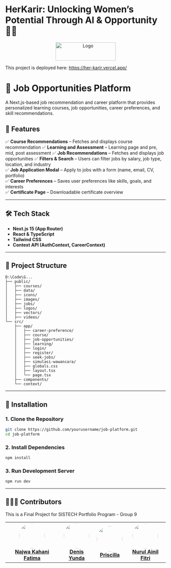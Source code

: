 # HerKarir: Unlocking Women’s Potential Through AI & Opportunity 👧🏻

<p align="center">
  <img width="189" height="57" alt="Logo" src="https://github.com/user-attachments/assets/11d37426-941c-4571-bc31-02f58becaddd" />
</p>

This project is deployed here: https://her-karir.vercel.app/

# 🎯 Job Opportunities Platform  

A Next.js-based job recommendation and career platform that provides personalized learning courses, job opportunities, career preferences, and skill recommendations.  

## 📌 Features  
✅ **Course Recommendations** – Fetches and displays course recommendation
✅ **Learning and Assessment** – Learning page and pre, mid, post assessment
✅ **Job Recommendations** – Fetches and displays job opportunities
✅ **Filters & Search** – Users can filter jobs by salary, job type, location, and industry  
✅ **Job Application Modal** – Apply to jobs with a form (name, email, CV, portfolio)  
✅ **Career Preferences** – Saves user preferences like skills, goals, and interests  
✅ **Certificate Page** – Downloadable certificate overview  

---

## 🛠️ Tech Stack  
- **Next.js 15 (App Router)**  
- **React & TypeScript**  
- **Tailwind CSS**  
- **Context API (AuthContext, CareerContext)**  

---

## 📂 Project Structure  
```
D:\Code\G...
├── public/
│   ├── courses/
│   ├── data/
│   ├── icons/
│   ├── images/
│   ├── jobs/
│   ├── logos/
│   ├── vectors/
│   ├── videos/
└── src/
    ├── app/
    │   ├── career-preference/
    │   ├── course/
    │   ├── job-opportunities/
    │   ├── learning/
    │   ├── login/
    │   ├── register/
    │   ├── seek-jobs/
    │   ├── simulasi-wawancara/
    │   ├── globals.css
    │   ├── layout.tsx
    │   └── page.tsx
    ├── components/
    └── context/
```


---

## 🚀 Installation  

### 1. Clone the Repository  
```sh
git clone https://github.com/yourusername/job-platform.git
cd job-platform
```
### 2. Install Dependencies
```sh
npm install
```
### 3. Run Development Server
```sh
npm run dev
```
---

## 👩🏻‍💻 Contributors
This is a Final Project for SISTECH Portfolio Program - Group 9
<table>
  <tr>
    <td align="center">
      <a href="https://github.com/najwakahanifatima">
        <img src="https://avatars.githubusercontent.com/najwakahanifatima" width="80" style="border-radius: 50%;" /><br />
        <span><b>Najwa Kahani Fatima</span>
      </a>
    </td>
    <td align="center">
      <a href="https://github.com/denisyundaa">
        <img src="https://avatars.githubusercontent.com/denisyundaa" width="80" style="border-radius: 50%;" /><br />
        <span><b>Denis Yunda</span>
      </a>
    </td>
    <td align="center">
      <a href="https://github.com/prcillias">
        <img src="https://avatars.githubusercontent.com/prcillias" width="80" style="border-radius: 50%;" /><br />
        <span><b>Priscilla</span>
      </a>
    </td>
    <td align="center">
      <a href="https://github.com/nurulainilf">
        <img src="https://avatars.githubusercontent.com/nurulainilf" width="80" style="border-radius: 50%;" /><br />
        <span><b>Nurul Ainil Fitri</span>
      </a>
    </td>
  </tr>
</table>
